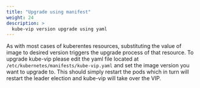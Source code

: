 ```yaml
---
title: "Upgrade using manifest"
weight: 24
description: >
  kube-vip version upgrade using yaml
---
```


As with most cases of kuberentes resources, substituting the value of image to desired version triggers the upgrade process of that resource. To upgrade kube-vip please edit the yaml file located at `/etc/kubernetes/manifests/kube-vip.yaml` and set the image version you want to upgrade to. This should simply restart the pods which in turn will restart the leader election and kube-vip will take over the VIP.